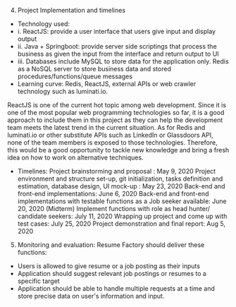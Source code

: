 4. Project Implementation and timelines
- Technology used: 
- i. ReactJS: provide a user interface that users give input and display output
- ii. Java + Springboot: provide server side scriptings that process the business as given the input from the interface and return output to UI
- iii. Databases include MySQL to store data for the application only. Redis as a NoSQL server to store business data and stored procedures/functions/queue messages
- Learning curve: Redis, ReactJS, external APIs or web crawler technology such as luminati.io. 


ReactJS is one of the current hot topic among web development. Since it is one of the most popular web programming technologies so far, it is a good approach to include them in this project as they can help the development team meets the latest trend in the current situation. As for Redis and luminati.io or other substitute APIs such as LinkedIn or Glassdoors API, none of the team members is exposed to those technologies. Therefore, this would be a good opportunity to tackle new knowledge and bring a fresh idea on how to work on alternative techniques. 

- Timelines: 
Project brainstorming and proposal : May 9, 2020
Project environment and structure set-up, git initialization, tasks definition and estimation, database design, UI mock-up : May 23, 2020
Back-end and front-end implementations: June 6, 2020
Back-end and front-end implementations with testable functions as a Job seeker available: June 20, 2020 (Midterm)
Implement functions with role as head hunter/ candidate seekers: July 11, 2020
Wrapping up project and come up with test cases: July 25, 2020
Project demonstration and final report: Aug 5, 2020

5. Monitoring and evaluation: 
Resume Factory should deliver these functions: 
- Users is allowed to give resume or a job posting as their inputs
- Application should suggest relevant job postings or resumes to a specific target
- Application should be able to handle multiple requests at a time and store precise data on user's information and input.